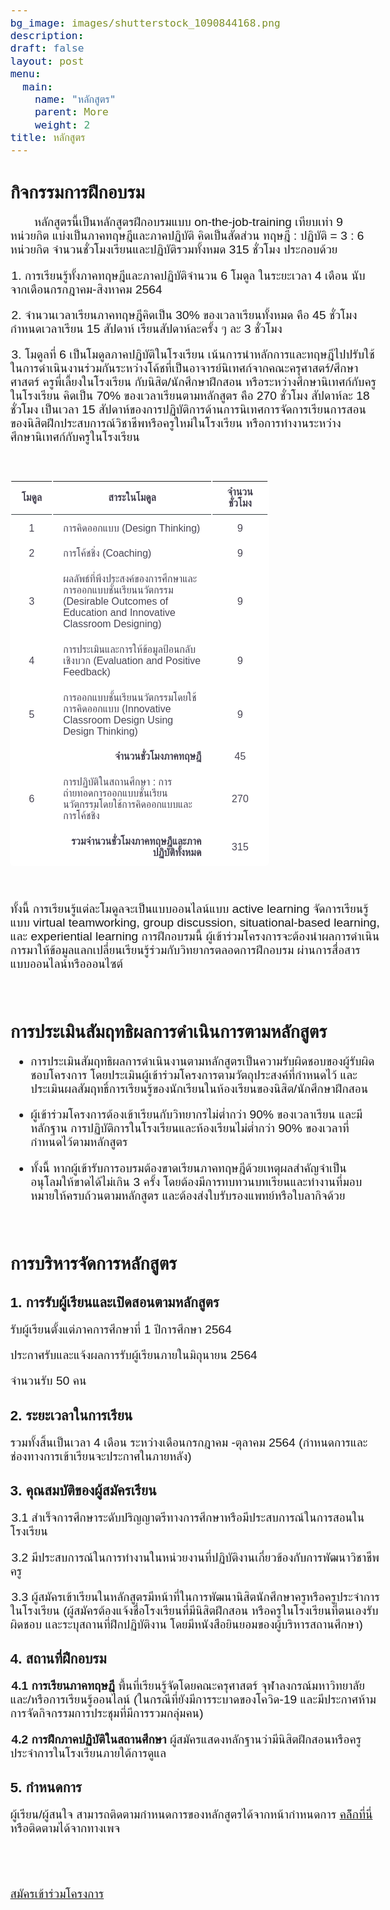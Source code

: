 ```yaml
---
bg_image: images/shutterstock_1090844168.png
description: 
draft: false
layout: post
menu:
  main:
    name: "หลักสูตร"
    parent: More
    weight: 2
title: หลักสูตร
---
```




<style>
@import url('https://fonts.googleapis.com/css2?family=Sarabun:wght@300;400&family=Trirong:wght@300;400;500&display=swap');

*, *:before, *:after {
  margin: 0;
  padding: 0;
  box-sizing: border-box;
}

body {
    font-family: 'Sarabun', sans-serif;
    font-size: 1.2em;

    }
table {
  background: #FFFFFF;
  border-radius: 0.4em;
  border-collapse: separate;
  margin: 0 em;
  width: 70%;
}
th {
  border-bottom: 1px solid #364043;
  color: #474453;
  font-size: 1em;
  font-weight: 600;
  padding: 0.5em 1em;
  text-align: center;
}
td {
  color: #474453;
  font-weight: 400;
  padding: 0.65em 1em;
}
.disabled td {
  color: #4F5F64;
}
tbody tr {
  transition: background 0.25s ease;
}
tbody tr:hover {
  background: #FED680;
}


</style>












## กิจกรรมการฝึกอบรม


<p style="text-indent: 2em;">หลักสูตรนี้เป็นหลักสูตรฝึกอบรมแบบ on-the-job-training เทียบเท่า 9 หน่วยกิต แบ่งเป็นภาคทฤษฎีและภาคปฏิบัติ คิดเป็นสัดส่วน ทฤษฎี : ปฏิบัติ = 3 : 6 หน่วยกิต จำนวนชั่วโมงเรียนและปฏิบัติรวมทั้งหมด 315 ชั่วโมง ประกอบด้วย</p>

<p style="text-indent: 0.1em;">1. การเรียนรู้ทั้งภาคทฤษฎีและภาคปฏิบัติจำนวน 6 โมดูล ในระยะเวลา 4 เดือน นับจากเดือนกรกฎาคม-สิงหาคม 2564</p>


<p style="text-indent: 0.1em;">2. จำนวนเวลาเรียนภาคทฤษฎีคิดเป็น 30% ของเวลาเรียนทั้งหมด คือ 45 ชั่วโมง กำหนดเวลาเรียน 15 สัปดาห์ เรียนสัปดาห์ละครั้ง ๆ ละ 3 ชั่วโมง </p>

<p style="text-indent: 0.1em;">3. โมดูลที่ 6 เป็นโมดูลภาคปฏิบัติในโรงเรียน เน้นการนำหลักการและทฤษฎีไปปรับใช้ในการดำเนินงานร่วมกันระหว่างโค้ชที่เป็นอาจารย์นิเทศก์จากคณะครุศาสตร์/ศึกษาศาสตร์ ครูพี่เลี้ยงในโรงเรียน กับนิสิต/นักศึกษาฝึกสอน หรือระหว่างศึกษานิเทศก์กับครูในโรงเรียน คิดเป็น 70% ของเวลาเรียนตามหลักสูตร คือ 270 ชั่วโมง สัปดาห์ละ 18 ชั่วโมง เป็นเวลา 15 สัปดาห์ของการปฏิบัติการด้านการนิเทศการจัดการเรียนการสอนของนิสิตฝึกประสบการณ์วิชาชีพหรือครูใหม่ในโรงเรียน หรือการทำงานระหว่างศึกษานิเทศก์กับครูในโรงเรียน</p>

</br>

<table>
  <thead>
    <tr>
      <th>โมดูล
      <th width=550>สาระในโมดูล
      <th width=120>จำนวนชั่วโมง

  </thead>
  <tbody>
    <tr>
      <td align="center">1
      <td>การคิดออกแบบ (Design Thinking)
      <td align="center">9
    <tr>
      <td align="center">2
      <td>การโค้ชชิ่ง (Coaching)
      <td align="center">9
    <tr>
      <td align="center">3
      <td>ผลลัพธ์ที่พึงประสงค์ของการศึกษาและการออกแบบชั้นเรียนนวัตกรรม (Desirable Outcomes of Education and Innovative Classroom Designing) 
      <td align="center">9
    <tr>
      <td align="center">4
      <td>การประเมินและการให้ข้อมูลป้อนกลับเชิงบวก (Evaluation and Positive Feedback) 
      <td align="center">9
    <tr>
      <td align="center">5
      <td>การออกแบบชั้นเรียนนวัตกรรมโดยใช้การคิดออกแบบ (Innovative Classroom Design Using Design Thinking)   
      <td align="center">9
    <tr>
      <td align="center">
      <td align="right"><strong>จำนวนชั่วโมงภาคทฤษฎี</strong>
      <td align="center">45
    <tr>
      <td align="center">6
      <td>การปฏิบัติในสถานศึกษา : การถ่ายทอดการออกแบบชั้นเรียนนวัตกรรมโดยใช้การคิดออกแบบและการโค้ชชิ่ง
      <td align="center">270
    <tr>
      <td>
      <td align="right"><strong>รวมจำนวนชั่วโมงภาคทฤษฎีและภาคปฏิบัติทั้งหมด</strong>
      <td align="center">315
  </tbody>
</table>

</br>

ทั้งนี้ การเรียนรู้แต่ละโมดูลจะเป็นแบบออนไลน์แบบ active learning จัดการเรียนรู้แบบ virtual teamworking,  group discussion, situational-based learning, และ experiential learning การฝึกอบรมนี้ ผู้เข้าร่วมโครงการจะต้องนำผลการดำเนินการมาให้ข้อมูลแลกเปลี่ยนเรียนรู้ร่วมกับวิทยากรตลอดการฝึกอบรม ผ่านการสื่อสารแบบออนไลน์หรือออนไซต์ </p>

</br>

## การประเมินสัมฤทธิผลการดำเนินการตามหลักสูตร


- การประเมินสัมฤทธิผลการดำเนินงานตามหลักสูตรเป็นความรับผิดชอบของผู้รับผิดชอบโครงการ โดยประเมินผู้เข้าร่วมโครงการตามวัตถุประสงค์ที่กำหนดไว้ และประเมินผลสัมฤทธิ์การเรียนรู้ของนักเรียนในห้องเรียนของนิสิต/นักศึกษาฝึกสอน

- ผู้เข้าร่วมโครงการต้องเข้าเรียนกับวิทยากรไม่ต่ำกว่า 90% ของเวลาเรียน และมีหลักฐาน
การปฏิบัติการในโรงเรียนและห้องเรียนไม่ต่ำกว่า 90% ของเวลาที่กำหนดไว้ตามหลักสูตร 

- ทั้งนี้ หากผู้เข้ารับการอบรมต้องขาดเรียนภาคทฤษฎีด้วยเหตุผลสำคัญจำเป็น อนุโลมให้ขาดได้ไม่เกิน 3 ครั้ง โดยต้องมีการทบทวนบทเรียนและทำงานที่มอบหมายให้ครบถ้วนตามหลักสูตร และต้องส่งใบรับรองแพทย์หรือใบลากิจด้วย 


</br>

## การบริหารจัดการหลักสูตร

### 1. การรับผู้เรียนและเปิดสอนตามหลักสูตร


รับผู้เรียนตั้งแต่ภาคการศึกษาที่ 1 ปีการศึกษา 2564


ประกาศรับและแจ้งผลการรับผู้เรียนภายในมิถุนายน 2564

จำนวนรับ 50 คน

### 2. ระยะเวลาในการเรียน

รวมทั้งสิ้นเป็นเวลา 4 เดือน ระหว่างเดือนกรกฎาคม -ตุลาคม 2564 (กำหนดการและช่องทางการเข้าเรียนจะประกาศในภายหลัง)


### 3. คุณสมบัติของผู้สมัครเรียน


<p style="text-indent: 0.1em;">3.1 สำเร็จการศึกษาระดับปริญญาตรีทางการศึกษาหรือมีประสบการณ์ในการสอนในโรงเรียน
</p>

<p style="text-indent: 0.1em;">3.2 มีประสบการณ์ในการทำงานในหน่วยงานที่ปฏิบัติงานเกี่ยวข้องกับการพัฒนาวิชาชีพครู
</p>


<p style="text-indent: 0.1em;">3.3 ผู้สมัครเข้าเรียนในหลักสูตรมีหน้าที่ในการพัฒนานิสิตนักศึกษาครูหรือครูประจำการในโรงเรียน (ผู้สมัครต้องแจ้งชื่อโรงเรียนที่มีนิสิตฝึกสอน หรือครูในโรงเรียนที่ตนเองรับผิดชอบ และระบุสถานที่ฝึกปฏิบัติงาน โดยมีหนังสือยินยอมของผู้บริหารสถานศึกษา)</p>


### 4. สถานที่ฝึกอบรม


<p style="text-indent: 0.1em;"><strong>4.1 การเรียนภาคทฤษฎี</strong> พื้นที่เรียนรู้จัดโดยคณะครุศาสตร์ จุฬาลงกรณ์มหาวิทยาลัย และ/หรือการเรียนรู้ออนไลน์ (ในกรณีที่ยังมีการระบาดของโควิด-19 และมีประกาศห้ามการจัดกิจกรรมการประชุมที่มีการรวมกลุ่มคน)</p>


<p style="text-indent: 0.1em;"><strong>4.2 การฝึกภาคปฏิบัติในสถานศึกษา</strong> ผู้สมัครแสดงหลักฐานว่ามีนิสิตฝึกสอนหรือครูประจำการในโรงเรียนภายใต้การดูแล




### 5. กำหนดการ

ผู้เรียน/ผู้สนใจ สามารถติดตามกำหนดการของหลักสูตรได้จากหน้ากำหนดการ [คล้ิกที่นี่](/schedule) หรือติดตามได้จากทางเพจ <a href="https://www.facebook.com/Upskill-Reskill-Edu-Chula-108438281469923/"> <i class="ion-social-facebook"></i></a>

</br>
</br>



<a href="https://docs.google.com/forms/d/e/1FAIpQLSdVNA56AeqwoxVfdyA27QLnUr8IP3kHQy__7l-DcIc67MUsvQ/viewform"><btn-main class="btn-main button1">สมัครเข้าร่วมโครงการ</button></a>





